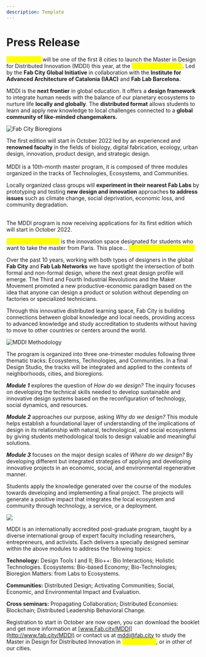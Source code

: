 ```yaml
---
description: Template
---
```


# Press Release

<mark style="color:yellow;">{Node Name}</mark> will be one of the first 8 cities to launch the Master in Design for Distributed Innovation (MDDI) this year, at the <mark style="color:yellow;">{LOCAL NODE LAB}</mark>. Led by the **Fab City Global Initiative** in collaboration with the **Institute for Advanced Architecture of Catalonia (IAAC)** and **Fab Lab Barcelona.**

MDDI is the **next frontier** in global education. It offers a **design framework** to integrate human needs with the balance of our planetary ecosystems to nurture life **locally and globally**. The **distributed format** allows students to learn and apply new knowledge to local challenges connected to a **global community of like-minded changemakers.**

![Fab City Bioregions](<../.gitbook/assets/Copy of FabCity\_Network-bioregions (1).png>)

The first edition will start in October 2022 led by an experienced and **renowned faculty** in the fields of biology, digital fabrication, ecology, urban design, innovation, product design, and strategic design. \
\
MDDI is a 10th-month master program, it is composed of three modules organized in the tracks of Technologies, Ecosystems, and Communities.

Locally organized class groups will **experiment in their nearest Fab Labs** by prototyping and testing **new design and innovation** approaches **to address issues** such as climate change, social deprivation, economic loss, and community degradation.

\
The MDDI program is now receiving applications for its first edition which will start in October  2022.

<mark style="color:yellow;">{LOCAL NODE INFO}</mark> is the innovation space designated for students who want to take the master from Paris. This place... <mark style="color:yellow;">{LAB CHARACTERISTICS}</mark>

Over the past 10 years, working with both types of designers in the global **Fab City** and **Fab Lab Networks** we have spotlight the intersection of both formal and non-formal design, where the next great design profile will emerge. The Third and Fourth Industrial Revolutions and the Maker Movement promoted a new productive-economic paradigm based on the idea that anyone can design a product or solution without depending on factories or specialized technicians.

Through this innovative distributed learning space, Fab City is building connections between global knowledge and local needs, providing access to advanced knowledge and study accreditation to students without having to move to other countries or centers around the world.

![MDDI Methodology](<../.gitbook/assets/Copy of mddi\_booklet\_official09.png>)

The program is organized into three one-trimester modules following three thematic tracks: Ecosystems, Technologies, and Communities. In a final Design Studio, the tracks will be integrated and applied to the contexts of neighborhoods, cities, and bioregions.

_**Module 1**_ explores the question of _How do we design?_ The inquiry focuses on developing the technical skills needed to develop sustainable and innovative design systems based on the reconfiguration of technology, social dynamics, and resources.

_**Module 2**_ approaches our purpose, asking _Why do we design?_ This module helps establish a foundational layer of understanding of the implications of design in its relationship with natural, technological, and social ecosystems by giving students methodological tools to design valuable and meaningful solutions.

_**Module 3**_ focuses on the major design scales of _Where do we design?_ By developing different but integrated strategies of applying and developing innovative projects in an economic, social, and environmental regenerative manner.

Students apply the knowledge generated over the course of the modules towards developing and implementing a final project. The projects will generate a positive impact that integrates the local ecosystem and community through technology, a service, or a deployment.

![](<../.gitbook/assets/Copy of mddi\_booklet\_official012.png>)

MDDI is an internationally accredited post-graduate program, taught by a diverse international group of expert faculty including researchers, entrepreneurs, and activists. Each delivers a specially designed seminar within the above modules to address the following topics:

**Technology:** Design Tools I and II; Bio++: Bio Interactions; Holistic Technologies. Ecosystems: Bio-based Economy; Bio-Technologies; Bioregion Matters: from Labs to Ecosystems.

**Communities:** Distributed Design; Activating Communities; Social, Economic, and Environmental Impact and Evaluation.

**Cross seminars:** Propagating Collaboration; Distributed Economies: Blockchain; Distributed Leadership Behavioral Change.

Registration to start in October are now open, you can download the booklet and get more information at [www.Fab.city/MDDI](http://www.fab.city/MDDI) or contact us at [mddi@fab.city](mailto:mddi@fab.city) to study the Master in Design for Distributed Innovation in <mark style="color:yellow;">(Node Name)</mark>, or in other of our cities.
